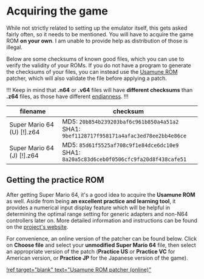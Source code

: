 # Acquiring the game

While not strictly related to setting up the emulator itself, this gets asked fairly often, so it needs to be mentioned.  You will have to acquire the game ROM **on your own**. I am unable to provide help as distribution of those is illegal. 

Below are some checksums of known good files, which you can use to verify the validity of your ROMs. If you do not have a program to generate the checksums of your files, you can instead use the [Usamune ROM](https://sites.google.com/view/supermario64/usamunepj/usamunerom) patcher, which will also validate the file before applying a patch.

!!!
Keep in mind that **.n64** or **.v64** files will have **different checksums** than **.z64** files, as those have different [endianness](https://en.wikipedia.org/wiki/Endianness).
!!!

| filename | checksum | 
|-|-|
| Super Mario 64 (U) [!].z64 | MD5: `20b854b239203baf6c961b850a4a51a2` <br>SHA1: `9bef1128717f958171a4afac3ed78ee2bb4e86ce` | 
| Super Mario 64 (J) [!].z64 | MD5: `85d61f5525af708c9f1e84dce6dc10e9` <br>SHA1: `8a20a5c83d6ceb0f0506cfc9fa20d8f438cafe51` | 

## Getting the practice ROM

After getting Super Mario 64, it's a good idea to acquire the **Usamune ROM** as well. Aside from being **an excellent practice and learning tool**, it provides a numerical input display feature which will be helpful in determining the optimal range setting for generic adapters and non-N64 controllers later on. More detailed information and instructions can be found on the [project's website](https://sites.google.com/view/supermario64/usamunepj/usamunerom).

For convenience, an online version of the patcher can be found below. Click on **Choose file** and select your **unmodified Super Mario 64** file, then select an appropriate version of the patch (**Practice US** or **Practice VC** for American version, or **Practice JP** for the Japanese version of the game).

[!ref target="blank" text="Usamune ROM patcher (online)"](https://wermi.neocities.org/usamune)
